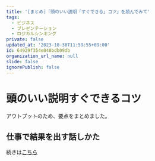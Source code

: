 ```yaml
---
title: '[まとめ]「頭のいい説明「すぐできる」コツ」を読んでみて'
tags:
  - ビジネス
  - プレゼンテーション
  - ロジカルシンキング
private: false
updated_at: '2023-10-30T11:59:55+09:00'
id: 64929f354e040bdb09db
organization_url_name: null
slide: false
ignorePublish: false
---
```

# 頭のいい説明すぐできるコツ

アウトプットのため、要点をまとめました。

## 仕事で結果を出す話しかた

続きは[こちら](https://yoshihiro-shu.com/ja/article/7)
